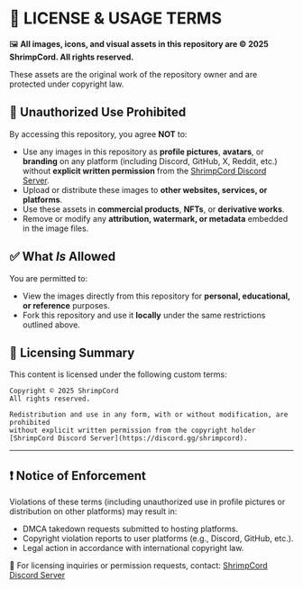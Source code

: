 # 📜 LICENSE & USAGE TERMS

🖼️ **All images, icons, and visual assets in this repository are © 2025 ShrimpCord. All rights reserved.**

These assets are the original work of the repository owner and are protected under copyright law.

## 🚫 Unauthorized Use Prohibited

By accessing this repository, you agree **NOT** to:

- Use any images in this repository as **profile pictures**, **avatars**, or **branding** on any platform (including Discord, GitHub, X, Reddit, etc.) without **explicit written permission** from the [ShrimpCord Discord Server](https://discord.gg/shrimpcord).
- Upload or distribute these images to **other websites, services, or platforms**.
- Use these assets in **commercial products**, **NFTs**, or **derivative works**.
- Remove or modify any **attribution, watermark, or metadata** embedded in the image files.

## ✅ What *Is* Allowed

You are permitted to:

- View the images directly from this repository for **personal, educational, or reference** purposes.
- Fork this repository and use it **locally** under the same restrictions outlined above.

## 🔐 Licensing Summary

This content is licensed under the following custom terms:

```
Copyright © 2025 ShrimpCord 
All rights reserved.

Redistribution and use in any form, with or without modification, are prohibited
without explicit written permission from the copyright holder [ShrimpCord Discord Server](https://discord.gg/shrimpcord).
```

---

## ❗ Notice of Enforcement

Violations of these terms (including unauthorized use in profile pictures or distribution on other platforms) may result in:

- DMCA takedown requests submitted to hosting platforms.
- Copyright violation reports to user platforms (e.g., Discord, GitHub, etc.).
- Legal action in accordance with international copyright law.

📩 For licensing inquiries or permission requests, contact: [ShrimpCord Discord Server](https://discord.gg/shrimpcord)
